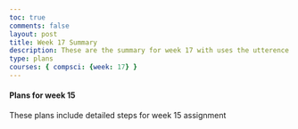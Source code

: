 ```yaml
---
toc: true
comments: false
layout: post
title: Week 17 Summary
description: These are the summary for week 17 with uses the utterence bot
type: plans
courses: { compsci: {week: 17} }
---
```



#### Plans for week 15
These plans include detailed steps for week 15 assignment

<script src="https://utteranc.es/client.js"
    repo="srivaidyas/student2.0"
    issue-term="pathname"
    label="comments"
    theme="github-light"
    crossorigin="anonymous"
    async>
</script>


